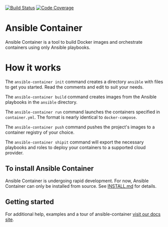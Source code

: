 [![Build Status](https://travis-ci.org/ansible/ansible-container.svg)](https://travis-ci.org/ansible/ansible-container)
[![Code Coverage](https://codecov.io/gh/ansible/ansible-container/coverage.svg)](https://codecov.io/gh/ansible/ansible-container)

# Ansible Container

Ansible Container is a tool to build Docker images and orchestrate containers 
using only Ansible playbooks. 

# How it works

The `ansible-container init` command creates a directory `ansible` with files to get you started. Read the comments and edit to suit your needs.

The `ansible-container build` command creates images from the Ansible playbooks in the `ansible` directory.

The `ansible-container run` command launches the containers specified in `container.yml`. The format is nearly identical to `docker-compose`.

The `ansible-container push` command pushes the project's images to a container registry of your choice.

The `ansible-container shipit` command will export the necessary playbooks and roles to deploy your containers to a supported cloud provider.

## To install Ansible Container

Ansible Container is undergoing rapid development. For now, Ansible Container can only be installed from source. See [INSTALL.md](./INSTALL.md) for details.

## Getting started

For additional help, examples and a tour of ansible-container 
[visit our docs site](http://docs.ansible.com/ansible-container/).
